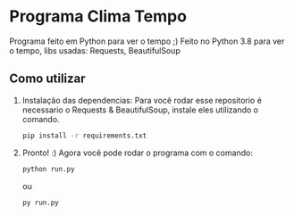 # Programa Clima Tempo

Programa feito em Python para ver o tempo ;)
Feito no Python 3.8 para ver o tempo, libs usadas: Requests, BeautifulSoup


## Como utilizar

1. Instalação das dependencias:
    Para você rodar esse repositorio é necessario o Requests & BeautifulSoup, instale eles utilizando o comando.
    
    ```sh
    pip install -r requirements.txt
    ```

 2. Pronto! :)
    Agora você pode rodar o programa com o comando:
    
    ```sh
    python run.py
    ```

    ou

    ```sh
    py run.py
    ```